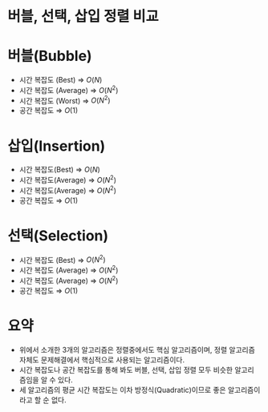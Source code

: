 # 버블, 선택, 삽입 정렬 비교

# 버블(Bubble)

- 시간 복잡도 (Best) ⇒ $O(N)$
- 시간 복잡도 (Average) ⇒ $O(N^2)$
- 시간 복잡도 (Worst) ⇒ $O(N^2)$
- 공간 복잡도 ⇒ $O(1)$

# 삽입(Insertion)

- 시간 복잡도(Best) ⇒ $O(N)$
- 시간 복잡도(Average) ⇒ $O(N^2)$
- 시간 복잡도(Average) ⇒ $O(N^2)$
- 공간 복잡도 ⇒ $O(1)$

# 선택(Selection)

- 시간 복잡도 (Best) ⇒ $O(N^2)$
- 시간 복잡도 (Average) ⇒ $O(N^2)$
- 시간 복잡도 (Average) ⇒ $O(N^2)$
- 공간 복잡도 ⇒ $O(1)$

# 요약

- 위에서 소개한 3개의 알고리즘은 정렬중에서도 핵심 알고리즘이며, 정렬 알고리즘 자체도 문제해결에서 핵심적으로 사용되는 알고리즘이다.
- 시간 복잡도나 공간 복잡도를 통해 봐도 버블, 선택, 삽입 정렬 모두 비슷한 알고리즘임을 알 수 있다.
- 세 알고리즘의 평균 시간 복잡도는 이차 방정식(Quadratic)이므로 좋은 알고리즘이라고 할 순 없다.